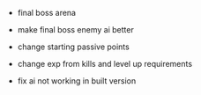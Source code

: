 - final boss arena
- make final boss enemy ai better

- change starting passive points
- change exp from kills and level up requirements
- fix ai not working in built version